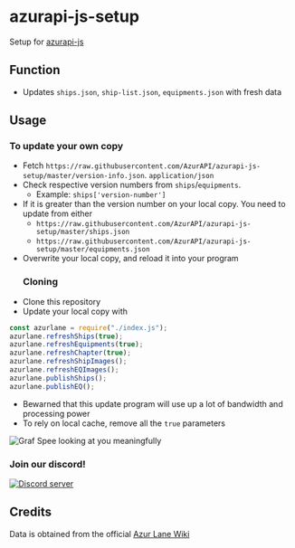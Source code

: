 # azurapi-js-setup

Setup for [azurapi-js](https://www.npmjs.com/package/@azurapi/azurapi)

## Function

-   Updates `ships.json`, `ship-list.json`, `equipments.json` with fresh data

## Usage

### To update your own copy

-   Fetch `https://raw.githubusercontent.com/AzurAPI/azurapi-js-setup/master/version-info.json`. `application/json`
-   Check respective version numbers from `ships`/`equipments`.
    -   Example: `ships['version-number']`
-   If it is greater than the version number on your local copy. You need to update from either
    -   `https://raw.githubusercontent.com/AzurAPI/azurapi-js-setup/master/ships.json`
    -   `https://raw.githubusercontent.com/AzurAPI/azurapi-js-setup/master/equipments.json`
-   Overwrite your local copy, and reload it into your program
    ### Cloning
-   Clone this repository
-   Update your local copy with

```javascript
const azurlane = require("./index.js");
azurlane.refreshShips(true);
azurlane.refreshEquipments(true);
azurlane.refreshChapter(true);
azurlane.refreshShipImages();
azurlane.refreshEQImages();
azurlane.publishShips();
azurlane.publishEQ();
```

-   Bewarned that this update program will use up a lot of bandwidth and processing power
-   To rely on local cache, remove all the `true` parameters

![Graf Spee looking at you meaningfully](https://res.cloudinary.com/kumori/image/upload/v1576125260/Bg_graf_spee_1_dqumrm.png)

### Join our discord!

<a href="https://discord.gg/aAEdys8">
    <img src="https://discordapp.com/api/v6/guilds/648206344729526272/widget.png?style=banner2" alt="Discord server" />
</a>

## Credits

Data is obtained from the official [Azur Lane Wiki](https://azurlane.koumakan.jp/)
